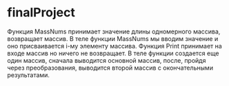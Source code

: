 # finalProject

Функция MassNums принимает значение длины одномерного массива, возвращает массив.
    В теле функции MassNums мы вводим значение и оно присваивается i-му элементу массива.
Функция Print принимает на входе массив но ничего не возвращает.
    В теле функции создается еще один массив, сначала выводится основной массив, после, пройдя через 
    преобразования, выводится второй массив с окончательными результатами.    